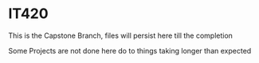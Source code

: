 # IT420

This is the Capstone Branch, files will persist here till the completion

Some Projects are not done here do to things taking longer than expected
